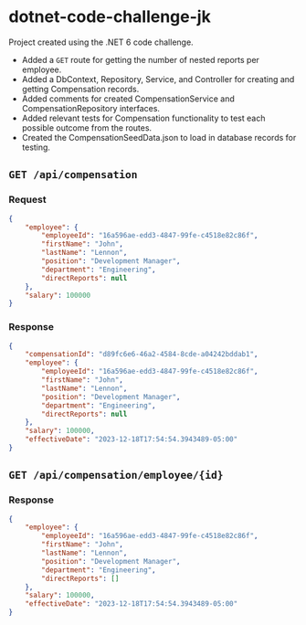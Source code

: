 # dotnet-code-challenge-jk

Project created using the .NET 6 code challenge.

- Added a `GET` route for getting the number of nested reports per employee.
- Added a DbContext, Repository, Service, and Controller for creating and getting Compensation records.
- Added comments for created CompensationService and CompensationRepository interfaces.
- Added relevant tests for Compensation functionality to test each possible outcome from the routes.
- Created the CompensationSeedData.json to load in database records for testing.

## `GET /api/compensation`

### Request

```json
{
	"employee": {
		"employeeId": "16a596ae-edd3-4847-99fe-c4518e82c86f",
		"firstName": "John",
		"lastName": "Lennon",
		"position": "Development Manager",
		"department": "Engineering",
		"directReports": null
	},
	"salary": 100000
}
```

### Response

```json
{
	"compensationId": "d89fc6e6-46a2-4584-8cde-a04242bddab1",
	"employee": {
		"employeeId": "16a596ae-edd3-4847-99fe-c4518e82c86f",
		"firstName": "John",
		"lastName": "Lennon",
		"position": "Development Manager",
		"department": "Engineering",
		"directReports": null
	},
	"salary": 100000,
	"effectiveDate": "2023-12-18T17:54:54.3943489-05:00"
}
```

## `GET /api/compensation/employee/{id}`

### Response

```json
{
	"employee": {
		"employeeId": "16a596ae-edd3-4847-99fe-c4518e82c86f",
		"firstName": "John",
		"lastName": "Lennon",
		"position": "Development Manager",
		"department": "Engineering",
		"directReports": []
	},
	"salary": 100000,
	"effectiveDate": "2023-12-18T17:54:54.3943489-05:00"
}
```
